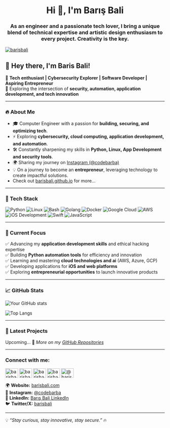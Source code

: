 <h1 align="center">Hi 👋, I'm Barış Bali</h1>
<h3 align="center">As an engineer and a passionate tech lover, I bring a unique blend of technical expertise and artistic design enthusiasm to every project. Creativity is the key.</h3>

<p align="left"> <a href="https://twitter.com/barisbali" target="blank"><img src="https://img.shields.io/twitter/follow/barisbali?logo=twitter&style=for-the-badge" alt="barisbali" /></a> </p>

## 👋 Hey there, I'm Baris Bali!

🚀 **Tech enthusiast | Cybersecurity Explorer | Software Developer | Aspiring Entrepreneur**  
📍 Exploring the intersection of **security, automation, application development, and tech innovation**

---

### 🔥 About Me
- 🎓 Computer Engineer with a passion for **building, securing, and optimizing tech**.
- ⚡ Exploring **cybersecurity, cloud computing, application development, and automation**.
- 🛠 Constantly sharpening my skills in **Python, Linux, App Development and security tools**.
- 🌍 Sharing my journey on [Instagram (@codebarba)](https://www.instagram.com/codebarba/)
- 💡 On a journey to become an **entrepreneur**, leveraging technology to create impactful solutions.
- Check out [barisbali.github.io](https://barisbali.github.io/) for more...

---

### 🚀 Tech Stack

![Python](https://img.shields.io/badge/Python-3776AB?style=for-the-badge&logo=python&logoColor=white)
![Linux](https://img.shields.io/badge/Linux-FCC624?style=for-the-badge&logo=linux&logoColor=black)
![Bash](https://img.shields.io/badge/Bash-4EAA25?style=for-the-badge&logo=gnu-bash&logoColor=white)
![Golang](https://img.shields.io/badge/Go-00ADD8?style=for-the-badge&logo=go&logoColor=white)
![Docker](https://img.shields.io/badge/Docker-2496ED?style=for-the-badge&logo=docker&logoColor=white)
![Google Cloud](https://img.shields.io/badge/Google%20Cloud-4285F4?style=for-the-badge&logo=google-cloud&logoColor=white)
![AWS](https://img.shields.io/badge/AWS-232F3E?style=for-the-badge&logo=amazon-aws&logoColor=white)
![iOS Development](https://img.shields.io/badge/iOS-000000?style=for-the-badge&logo=apple&logoColor=white)
![Swift](https://img.shields.io/badge/Swift-FA7343?style=for-the-badge&logo=swift&logoColor=white)
![JavaScript](https://img.shields.io/badge/JavaScript-F7DF1E?style=for-the-badge&logo=javascript&logoColor=black)

---

### 📌 Current Focus
✅ Advancing my **application development skills** and ethical hacking expertise  
✅ Building **Python automation tools** for efficiency and innovation  
✅ Learning and mastering **cloud technologies and ai** (AWS, Azure, GCP)  
✅ Developing applications for **iOS and web platforms**  
✅ Exploring **entrepreneurial opportunities** to launch innovative products  

---

### 📈 GitHub Stats
![Your GitHub stats](https://github-readme-stats.vercel.app/api?username=barisbali&show_icons=true&theme=tokyonight&hide_border=true)

![Top Langs](https://github-readme-stats.vercel.app/api/top-langs/?username=barisbali&layout=compact&theme=tokyonight&hide_border=true)

---

### 🚀 Latest Projects
Upcoming...
📌 *More on my [GitHub Repositories](https://github.com/barisbali)*

---
<h3 align="left">Connect with me:</h3>
<p align="left">
<a href="https://twitter.com/barisbali" target="blank"><img align="center" src="https://raw.githubusercontent.com/rahuldkjain/github-profile-readme-generator/master/src/images/icons/Social/twitter.svg" alt="barisbali" height="30" width="40" /></a>
<a href="https://linkedin.com/in/barisbali" target="blank"><img align="center" src="https://raw.githubusercontent.com/rahuldkjain/github-profile-readme-generator/master/src/images/icons/Social/linked-in-alt.svg" alt="barisbali" height="30" width="40" /></a>
<a href="https://stackoverflow.com/users/barisbali" target="blank"><img align="center" src="https://raw.githubusercontent.com/rahuldkjain/github-profile-readme-generator/master/src/images/icons/Social/stack-overflow.svg" alt="barisbali" height="30" width="40" /></a>
<a href="https://instagram.com/codebarba" target="blank"><img align="center" src="https://raw.githubusercontent.com/rahuldkjain/github-profile-readme-generator/master/src/images/icons/Social/instagram.svg" alt="barisbali" height="30" width="40" /></a>
<a href="https://medium.com/@barisbali" target="blank"><img align="center" src="https://raw.githubusercontent.com/rahuldkjain/github-profile-readme-generator/master/src/images/icons/Social/medium.svg" alt="@barisbali" height="30" width="40" /></a>
</p>

🌍 **Website:** [barisbali.com](https://barisbali.com)  
📸 **Instagram:** [@codebarba](https://www.instagram.com/codebarba/)  
💼 **LinkedIn:** [Barış Bali LinkedIn](https://linkedin.com/in/barisbali)  
🐦 **Twitter/X:** [barisbali](https://twitter.com/barisbali)  

---

💡 *“Stay curious, stay innovative, stay secure.”* 🔥


